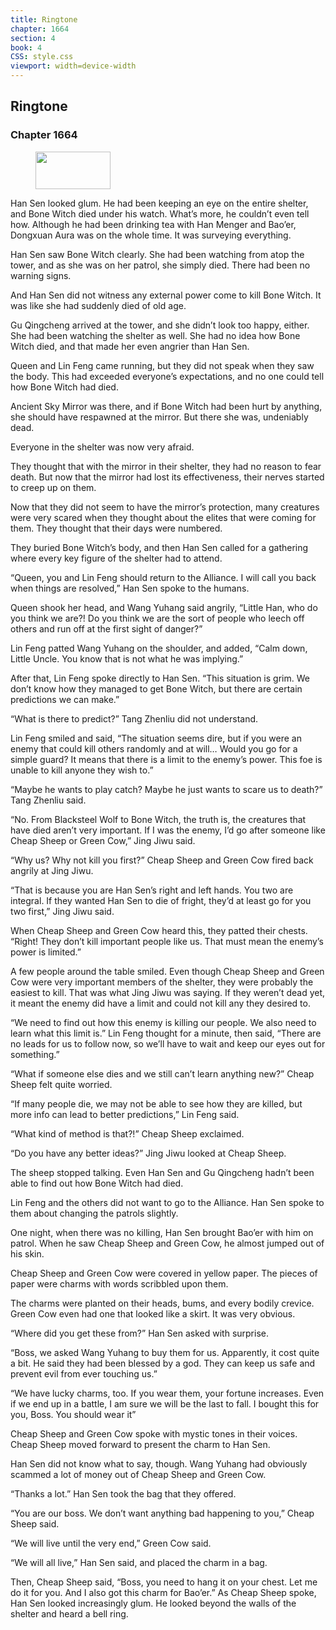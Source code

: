 ```yaml
---
title: Ringtone
chapter: 1664
section: 4
book: 4
CSS: style.css
viewport: width=device-width
---
```


## Ringtone

### Chapter 1664

<figure>
	<img src="../Images/gem.gif" alt="" id="gem" width="120" height="60" />
</figure>

Han Sen looked glum. He had been keeping an eye on the entire shelter, and Bone Witch died under his watch. What’s more, he couldn’t even tell how. Although he had been drinking tea with Han Menger and Bao’er, Dongxuan Aura was on the whole time. It was surveying everything.

Han Sen saw Bone Witch clearly. She had been watching from atop the tower, and as she was on her patrol, she simply died. There had been no warning signs.

And Han Sen did not witness any external power come to kill Bone Witch. It was like she had suddenly died of old age.

Gu Qingcheng arrived at the tower, and she didn’t look too happy, either. She had been watching the shelter as well. She had no idea how Bone Witch died, and that made her even angrier than Han Sen.

Queen and Lin Feng came running, but they did not speak when they saw the body. This had exceeded everyone’s expectations, and no one could tell how Bone Witch had died.

Ancient Sky Mirror was there, and if Bone Witch had been hurt by anything, she should have respawned at the mirror. But there she was, undeniably dead.

Everyone in the shelter was now very afraid.

They thought that with the mirror in their shelter, they had no reason to fear death. But now that the mirror had lost its effectiveness, their nerves started to creep up on them.

Now that they did not seem to have the mirror’s protection, many creatures were very scared when they thought about the elites that were coming for them. They thought that their days were numbered.

They buried Bone Witch’s body, and then Han Sen called for a gathering where every key figure of the shelter had to attend.

“Queen, you and Lin Feng should return to the Alliance. I will call you back when things are resolved,” Han Sen spoke to the humans.

Queen shook her head, and Wang Yuhang said angrily, “Little Han, who do you think we are?! Do you think we are the sort of people who leech off others and run off at the first sight of danger?”

Lin Feng patted Wang Yuhang on the shoulder, and added, “Calm down, Little Uncle. You know that is not what he was implying.”

After that, Lin Feng spoke directly to Han Sen. “This situation is grim. We don’t know how they managed to get Bone Witch, but there are certain predictions we can make.”

“What is there to predict?” Tang Zhenliu did not understand.

Lin Feng smiled and said, “The situation seems dire, but if you were an enemy that could kill others randomly and at will… Would you go for a simple guard? It means that there is a limit to the enemy’s power. This foe is unable to kill anyone they wish to.”

“Maybe he wants to play catch? Maybe he just wants to scare us to death?” Tang Zhenliu said.

“No. From Blacksteel Wolf to Bone Witch, the truth is, the creatures that have died aren’t very important. If I was the enemy, I’d go after someone like Cheap Sheep or Green Cow,” Jing Jiwu said.

“Why us? Why not kill you first?” Cheap Sheep and Green Cow fired back angrily at Jing Jiwu.

“That is because you are Han Sen’s right and left hands. You two are integral. If they wanted Han Sen to die of fright, they’d at least go for you two first,” Jing Jiwu said.

When Cheap Sheep and Green Cow heard this, they patted their chests. “Right! They don’t kill important people like us. That must mean the enemy’s power is limited.”

A few people around the table smiled. Even though Cheap Sheep and Green Cow were very important members of the shelter, they were probably the easiest to kill. That was what Jing Jiwu was saying. If they weren’t dead yet, it meant the enemy did have a limit and could not kill any they desired to.

“We need to find out how this enemy is killing our people. We also need to learn what this limit is.” Lin Feng thought for a minute, then said, “There are no leads for us to follow now, so we’ll have to wait and keep our eyes out for something.”

“What if someone else dies and we still can’t learn anything new?” Cheap Sheep felt quite worried.

“If many people die, we may not be able to see how they are killed, but more info can lead to better predictions,” Lin Feng said.

“What kind of method is that?!” Cheap Sheep exclaimed.

“Do you have any better ideas?” Jing Jiwu looked at Cheap Sheep.

The sheep stopped talking. Even Han Sen and Gu Qingcheng hadn’t been able to find out how Bone Witch had died.

Lin Feng and the others did not want to go to the Alliance. Han Sen spoke to them about changing the patrols slightly.

One night, when there was no killing, Han Sen brought Bao’er with him on patrol. When he saw Cheap Sheep and Green Cow, he almost jumped out of his skin.

Cheap Sheep and Green Cow were covered in yellow paper. The pieces of paper were charms with words scribbled upon them.

The charms were planted on their heads, bums, and every bodily crevice. Green Cow even had one that looked like a skirt. It was very obvious.

“Where did you get these from?” Han Sen asked with surprise.

“Boss, we asked Wang Yuhang to buy them for us. Apparently, it cost quite a bit. He said they had been blessed by a god. They can keep us safe and prevent evil from ever touching us.”

“We have lucky charms, too. If you wear them, your fortune increases. Even if we end up in a battle, I am sure we will be the last to fall. I bought this for you, Boss. You should wear it”

Cheap Sheep and Green Cow spoke with mystic tones in their voices. Cheap Sheep moved forward to present the charm to Han Sen.

Han Sen did not know what to say, though. Wang Yuhang had obviously scammed a lot of money out of Cheap Sheep and Green Cow.

“Thanks a lot.” Han Sen took the bag that they offered.

“You are our boss. We don’t want anything bad happening to you,” Cheap Sheep said.

“We will live until the very end,” Green Cow said.

“We will all live,” Han Sen said, and placed the charm in a bag.

Then, Cheap Sheep said, “Boss, you need to hang it on your chest. Let me do it for you. And I also got this charm for Bao’er.” As Cheap Sheep spoke, Han Sen looked increasingly glum. He looked beyond the walls of the shelter and heard a bell ring.